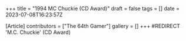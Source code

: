 +++
title = "1994 MC Chuckie (CD Award)"
draft = false
tags = []
date = 2023-07-08T16:23:57Z

[Article]
contributors = ["The 64th Gamer"]
gallery = []
+++
#REDIRECT 'M.C. Chuckie' (CD Award)